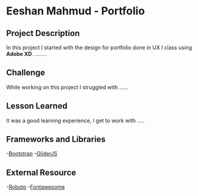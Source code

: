 # Eeshan Mahmud - Portfolio

## Project Description
In this project I started with the design for portfolio done in UX I class using **Adobe XD**. ........

## Challenge
While working on this project I struggled with ......

## Lesson Learned
It was a good learning experience, I get to work with .....

## Frameworks and Libraries
-[Bootstrap](https://getbootstrap.com/)
-[GliderJS](https://fonts.google.com/specimen/Roboto)

## External Resource 
-[Roboto](https://fonts.google.com/specimen/Roboto)
-[Fontawesome](https://fontawesome.com)
